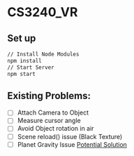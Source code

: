 # CS3240_VR


## Set up
``` bash
// Install Node Modules
npm install
// Start Server
npm start
```


## Existing Problems:
 - [ ] Attach Camera to Object
 - [ ] Measure cursor angle 
 - [ ] Avoid Object rotation in air
 - [ ] Scene reload() issue (Black Texture)
 - [ ] Planet Gravity Issue [Potential Solution](https://stackoverflow.com/questions/35026623/how-to-set-gravity-to-the-center-of-a-big-sphere-planet-in-babylon-js)